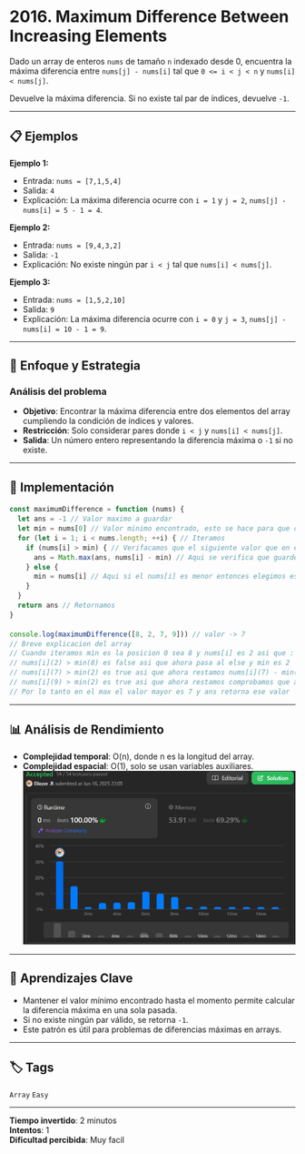 # 2016. Maximum Difference Between Increasing Elements

Dado un array de enteros `nums` de tamaño `n` indexado desde 0, encuentra la máxima diferencia entre `nums[j] - nums[i]` tal que `0 <= i < j < n` y `nums[i] < nums[j]`.

Devuelve la máxima diferencia. Si no existe tal par de índices, devuelve `-1`.

---

## 📋 Ejemplos

**Ejemplo 1:**

- Entrada: `nums = [7,1,5,4]`
- Salida: `4`
- Explicación: La máxima diferencia ocurre con `i = 1` y `j = 2`, `nums[j] - nums[i] = 5 - 1 = 4`.

**Ejemplo 2:**

- Entrada: `nums = [9,4,3,2]`
- Salida: `-1`
- Explicación: No existe ningún par `i < j` tal que `nums[i] < nums[j]`.

**Ejemplo 3:**

- Entrada: `nums = [1,5,2,10]`
- Salida: `9`
- Explicación: La máxima diferencia ocurre con `i = 0` y `j = 3`, `nums[j] - nums[i] = 10 - 1 = 9`.

---

## 💭 Enfoque y Estrategia

### Análisis del problema

- **Objetivo**: Encontrar la máxima diferencia entre dos elementos del array cumpliendo la condición de índices y valores.
- **Restricción**: Solo considerar pares donde `i < j` y `nums[i] < nums[j]`.
- **Salida**: Un número entero representando la diferencia máxima o `-1` si no existe.

---

## 🔧 Implementación

```js
const maximumDifference = function (nums) {
  let ans = -1 // Valor maximo a guardar
  let min = nums[0] // Valor minimo encontrado, esto se hace para que cuando encontremos un valor mas bajo que el siguiente, la resta nos de con el valor mas alto
  for (let i = 1; i < nums.length; ++i) { // Iteramos
    if (nums[i] > min) { // Verifacamos que el siguiente valor que en este caso es 2 sea mayor a 8, lo cual no lo es
      ans = Math.max(ans, nums[i] - min) // Aqui se verifica que guardemos el valor mayor
    } else {
      min = nums[i] // Aqui si el nums[i] es menor entonces elegimos ese valor para que la resta nos de un valor mayor
    }
  }
  return ans // Retornamos
}

console.log(maximumDifference([8, 2, 7, 9])) // valor -> 7
// Breve explicacion del array
// Cuando iteramos min es la posicion 0 sea 8 y nums[i] es 2 asi que :
// nums[i](2) > min(8) es false asi que ahora pasa al else y min es 2
// nums[i](7) > min(2) es true asi que ahora restamos nums[i](7) - min(2), y ans: es 5
// nums[i](9) > min(2) es true asi que ahora restamos comprobamos que ans que es 5 sea mayor en el Math.max(ans(5), nums[i](9) - min(2) = 7)
// Por lo tanto en el max el valor mayor es 7 y ans retorna ese valor
```

---

## 📊 Análisis de Rendimiento

- **Complejidad temporal**: O(n), donde n es la longitud del array.
- **Complejidad espacial**: O(1), solo se usan variables auxiliares.
![Rendimiento](./public/rendimiento.png)

---

## 🎯 Aprendizajes Clave

- Mantener el valor mínimo encontrado hasta el momento permite calcular la diferencia máxima en una sola pasada.
- Si no existe ningún par válido, se retorna `-1`.
- Este patrón es útil para problemas de diferencias máximas en arrays.

---

## 🏷️ Tags

`Array` `Easy`

---

**Tiempo invertido**: 2 minutos  
**Intentos**: 1  
**Dificultad percibida**: Muy facil
